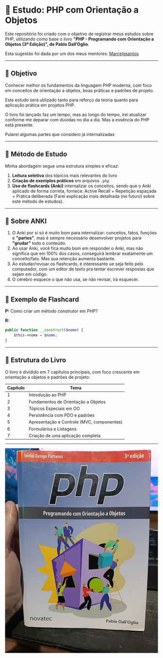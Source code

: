 # 📘 Estudo: PHP com Orientação a Objetos

Este repositório foi criado com o objetivo de registrar meus estudos sobre PHP, utilizando como base o livro **"PHP - Programando com Orientação a Objetos (3ª Edição)", de Pablo Dall’Oglio**.

Esta sugestão foi dada por um dos meus mentores: [Marcelgsantos](https://www.linkedin.com/in/marcelgsantos/)

---

## 🎯 Objetivo

Conhecer melhor os fundamentos da linguagem PHP moderna, com foco em conceitos de orientação a objetos, boas práticas e padrões de projeto.

Este estudo será utilizado tanto para reforço da teoria quanto para aplicação prática em projetos PHP.

O livro foi lançado faz um tempo, mas ao longo do tempo, irei atualizar conforme me deparar com dúvidas no dia a dia. Mas a essência do PHP está presente.

Pularei algumas partes que considero já internalizadas

---

## 🧠 Método de Estudo

Minha abordagem segue uma estrutura simples e eficaz:

1. **Leitura seletiva** dos tópicos mais relevantes do livro  
2. **Criação de exemplos práticos** em arquivos `.php`  
3. **Uso de flashcards (Anki)** internalizar os conceitos, sendo que o Anki aplicado de forma correta, fornece: Active Recall + Repetição espaçada + Prática deliberada (Farei explicação mais detalhada (no futuro) sobre este método de estudos).

--- 

## 💫 Sobre ANKI


1. O Anki por si só é muito bom para internalizar: conceitos, fatos, funções e **"partes"**, mas é sempre necessário desenvolver projetos para **"grudar"** todo o conteúdo.
2. Ao usar Anki, você fica muito bom em responder o Anki, mas não significa que em 100% dos casos, conseguirá lembrar exatamente um conceito/fato. Mas sua retenção aumenta bastante.
3. Ao estudar/revisar os flashcards, é interessante ue seja feito pelo computador, com um editor de texto pra tentar escrever respostas que sejam em código.
4. O cérebro esquece o que não usa, se não revisar, irá esquecer.


---

## 🧩 Exemplo de Flashcard

**P:** Como criar um método construtor em PHP?

**R:**
```php
public function __construct($nome) {
    $this->nome = $nome;
}
```

---

## 🧱 Estrutura do Livro

O livro é dividido em 7 capítulos principais, com foco crescente em orientação a objetos e padrões de projeto:

| Capítulo | Tema |
|----------|------|
| 1 | Introdução ao PHP |
| 2 | Fundamentos de Orientação a Objetos |
| 3 | Tópicos Especiais em OO |
| 4 | Persistência com PDO e padrões |
| 5 | Apresentação e Controle (MVC, componentes) |
| 6 | Formulários e Listagens |
| 7 | Criação de uma aplicação completa |

---

![Capa do Livro](./img/capa.jpg)